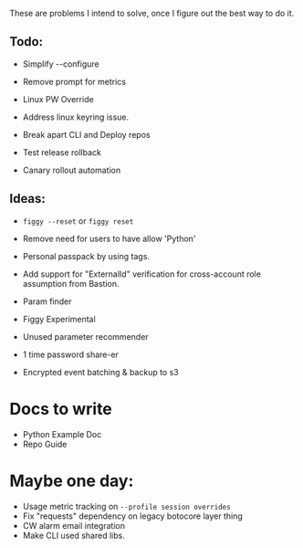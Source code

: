 These are problems I intend to solve, once I figure out the best way to do it.

## Todo:

- Simplify --configure
- Remove prompt for metrics

- Linux PW Override
- Address linux keyring issue.

- Break apart CLI and Deploy repos
- Test release rollback
- Canary rollout automation

## Ideas:
- `figgy --reset` or `figgy reset`

- Remove need for users to have allow 'Python'
- Personal passpack by using tags.

- Add support for "ExternalId" verification for cross-account role assumption from Bastion.
- Param finder

- Figgy Experimental
- Unused parameter recommender

- 1 time password share-er
- Encrypted event batching & backup to s3

# Docs to write

- Python Example Doc
- Repo Guide

# Maybe one day:
- Usage metric tracking on `--profile session overrides`
- Fix "requests" dependency on legacy botocore layer thing
- CW alarm email integration
- Make CLI used shared libs.
